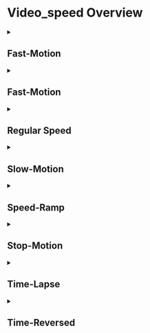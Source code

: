 # Video_speed Overview

<details>
<summary><h2>Fast-Motion</h2></summary>


<h3>🔵 Label Name:</h3>
<code>fast_motion</code>


<h3>📖 Definition:</h3>
Is it a fast-motion video with forward playback faster than real-time?

<details>
<summary><h4> Question (Definition)</h4></summary>

</details>

<details>
<summary><h4> Alternative Question</h4></summary>

- Does the scene appear quicker than normal?

- Is the motion speed increased to enhance pacing?

- Does the video show an acceleration of real-time movement?

</details>

<details>
<summary><h4> Prompt (Definition)</h4></summary>

- A fast-motion video where playback is forward and faster than real-time.

</details>

<details>
<summary><h4> Alternative Prompt</h4></summary>

- A shot where actions appear slightly accelerated.

- A scene with movement that is faster than normal speed.

- A video where motion is enhanced by speed-up effects.

</details>

<h4>🟢 Positive:</h4>
<code>self.cam_setup.fast_motion is True</code>

<h4>🔴 Negative:</h4>
<code>self.cam_setup.fast_motion is False</code>

</details>

<details>
<summary><h2>Fast-Motion</h2></summary>


<h3>🔵 Label Name:</h3>
<code>fast_motion_without_time_lapse</code>


<h3>📖 Definition:</h3>
Is it a fast-motion video with forward playback speed slightly faster than real-time (1x–3x)?

<details>
<summary><h4> Question (Definition)</h4></summary>

</details>

<details>
<summary><h4> Alternative Question</h4></summary>

- Does the scene appear quicker than normal but not as extreme as time-lapse?

- Is the motion speed subtly increased to enhance pacing?

- Does the video show a slight acceleration of real-time movement?

</details>

<details>
<summary><h4> Prompt (Definition)</h4></summary>

- A fast-motion video with forward playback speed slightly faster than real-time (1x–3x).

</details>

<details>
<summary><h4> Alternative Prompt</h4></summary>

- A shot where actions appear slightly accelerated but not time-lapsed.

- A scene with movement that is subtly faster than normal speed.

- A video where motion is enhanced by slight speed-up effects.

</details>

<h4>🟢 Positive:</h4>
<code>self.cam_setup.fast_motion_without_time_lapse is True</code>

<h4>🔴 Negative:</h4>
<code>self.cam_setup.fast_motion_without_time_lapse is False</code>

<details>
<summary><h4>🔴 Negative (Hard)</h4></summary>

- <b>time_lapse</b>: <code>self.cam_setup.video_speed == 'time_lapse'</code>

</details>

</details>

<details>
<summary><h2>Regular Speed</h2></summary>


<h3>🔵 Label Name:</h3>
<code>regular_speed</code>


<h3>📖 Definition:</h3>
Is the playback forward at real-time speed without noticeable speed-up or slowdown?

<details>
<summary><h4> Question (Definition)</h4></summary>

</details>

<details>
<summary><h4> Alternative Question</h4></summary>

- Does the scene play at a natural, unaltered speed?

- Is the video not sped up or slowed down?

- Does the movement appear to match real-world timing?

</details>

<details>
<summary><h4> Prompt (Definition)</h4></summary>

- The playback is forward at real-time speed without noticeable speed-up or slowdown.

</details>

<details>
<summary><h4> Alternative Prompt</h4></summary>

- A shot captured at standard playback speed.

- A video showing motion at a natural, unmodified pace.

- A scene where time progresses at a normal rate.

</details>

<h4>🟢 Positive:</h4>
<code>self.cam_setup.regular_speed is True</code>

<h4>🔴 Negative:</h4>
<code>self.cam_setup.regular_speed is False</code>

</details>

<details>
<summary><h2>Slow-Motion</h2></summary>


<h3>🔵 Label Name:</h3>
<code>slow_motion</code>


<h3>📖 Definition:</h3>
Is it a slow-motion video with forward playback slower than real-time?

<details>
<summary><h4> Question (Definition)</h4></summary>

</details>

<details>
<summary><h4> Alternative Question</h4></summary>

- Does the motion in this shot appear dramatically slowed down?

- Is this video played at a slower speed than real-time, making actions appear 1x-3x slower?

- Is the playback speed reduced to emphasize details in movement?

- Does the video stretch time by making movements appear smooth and slow?

</details>

<details>
<summary><h4> Prompt (Definition)</h4></summary>

- A slow-motion video with forward playback speed slower than real-time.

</details>

<details>
<summary><h4> Alternative Prompt</h4></summary>

- A shot where movement is slowed down for dramatic effect.

- A video where time appears stretched due to reduced playback speed.

- A scene captured in slow-motion, emphasizing small details in movement.

</details>

<h4>🟢 Positive:</h4>
<code>self.cam_setup.slow_motion is True</code>

<h4>🔴 Negative:</h4>
<code>self.cam_setup.slow_motion is False</code>

</details>

<details>
<summary><h2>Speed-Ramp</h2></summary>


<h3>🔵 Label Name:</h3>
<code>speed_ramp</code>


<h3>📖 Definition:</h3>
Is there a speed ramp effect where playback speed shifts between fast and slow?

<details>
<summary><h4> Question (Definition)</h4></summary>

</details>

<details>
<summary><h4> Alternative Question</h4></summary>

- Does the video contain gradual speed changes within a single shot?

- Is the motion dynamically adjusted between fast and slow playback?

- Does the scene include smooth speed variations instead of a single fixed speed?

</details>

<details>
<summary><h4> Prompt (Definition)</h4></summary>

- A speed ramp effect where playback speed shifts between fast and slow.

</details>

<details>
<summary><h4> Alternative Prompt</h4></summary>

- A shot where the motion speed dynamically increases and decreases.

- A video featuring smooth transitions between fast and slow speeds.

- A scene that changes playback speed to enhance action or pacing.

</details>

<h4>🟢 Positive:</h4>
<code>self.cam_setup.speed_ramp is True</code>

<h4>🔴 Negative:</h4>
<code>self.cam_setup.speed_ramp is False</code>

</details>

<details>
<summary><h2>Stop-Motion</h2></summary>


<h3>🔵 Label Name:</h3>
<code>stop_motion</code>


<h3>📖 Definition:</h3>
Is this a stop-motion video using frame-by-frame changes to simulate motion?

<details>
<summary><h4> Question (Definition)</h4></summary>

</details>

<details>
<summary><h4> Alternative Question</h4></summary>

- Does the video use frame-by-frame animation techniques?

- Is this shot animated by moving objects between still frames?

- Does the video simulate the illusion of movement using manual frame adjustments?

</details>

<details>
<summary><h4> Prompt (Definition)</h4></summary>

- A stop-motion video using frame-by-frame changes to simulate motion.

</details>

<details>
<summary><h4> Alternative Prompt</h4></summary>

- A shot where stop-motion animation is used for movement.

- A scene animated using a frame-by-frame capture technique.

- A video where objects shift between frames to simulate movement.

</details>

<h4>🟢 Positive:</h4>
<code>self.cam_setup.stop_motion is True</code>

<h4>🔴 Negative:</h4>
<code>self.cam_setup.stop_motion is False</code>

</details>

<details>
<summary><h2>Time-Lapse</h2></summary>


<h3>🔵 Label Name:</h3>
<code>time_lapse</code>


<h3>📖 Definition:</h3>
Is this a time-lapse video showing time passing rapidly over a long period?

<details>
<summary><h4> Question (Definition)</h4></summary>

</details>

<details>
<summary><h4> Alternative Question</h4></summary>

- Is this a time-lapse video?

- Does this shot speed up time significantly to show changes over minutes or hours?

- Is this video played at an extremely high speed to condense long durations?

- Does the scene depict fast changes that would normally take much longer?

</details>

<details>
<summary><h4> Prompt (Definition)</h4></summary>

- A time-lapse video showing time passing rapidly over a long period.

</details>

<details>
<summary><h4> Alternative Prompt</h4></summary>

- A shot showcasing accelerated time progression.

- A video where clouds, crowds, or objects move unnaturally fast due to time-lapse.

- A scene with exaggerated speed, condensing long durations into seconds.

</details>

<h4>🟢 Positive:</h4>
<code>self.cam_setup.time_lapse is True</code>

<h4>🔴 Negative:</h4>
<code>self.cam_setup.time_lapse is False</code>

<details>
<summary><h4>🔴 Negative (Hard)</h4></summary>

- <b>fast_motion</b>: <code>self.cam_setup.video_speed == 'fast_motion'</code>

</details>

</details>

<details>
<summary><h2>Time-Reversed</h2></summary>


<h3>🔵 Label Name:</h3>
<code>time_reversed</code>


<h3>📖 Definition:</h3>
Is this video played in reverse, with events unfolding backward in time?

<details>
<summary><h4> Question (Definition)</h4></summary>

</details>

<details>
<summary><h4> Alternative Question</h4></summary>

- Does the motion appear unnatural, as if time is moving backward?

- Is the sequence reversed, showing actions in reverse order?

- Does the video playback events from end to start instead of start to end?

</details>

<details>
<summary><h4> Prompt (Definition)</h4></summary>

- A time-reversed video where events unfold backward in time.

</details>

<details>
<summary><h4> Alternative Prompt</h4></summary>

- A shot where movement is reversed, playing from end to beginning.

- A video where all actions appear to happen in reverse.

- A scene where objects and motion follow a backward timeline.

</details>

<h4>🟢 Positive:</h4>
<code>self.cam_setup.time_reversed is True</code>

<h4>🔴 Negative:</h4>
<code>self.cam_setup.time_reversed is False</code>

</details>
